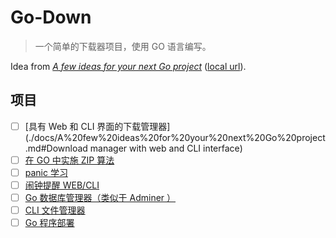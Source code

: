 # Go-Down

> 一个简单的下载器项目，使用 GO 语言编写。

Idea from *[A few ideas for your next Go project](https://smoqadam.me/posts/a-few-ideas-for-your-next-go-project/)*
([local url](./docs/A%20few%20ideas%20for%20your%20next%20Go%20project.md)).

## 项目
- [ ] [具有 Web 和 CLI 界面的下载管理器](./docs/A%20few%20ideas%20for%20your%20next%20Go%20project.md#Download manager with web and CLI interface)
- [ ] [在 GO 中实施 ZIP 算法]()
- [ ] [panic 学习]()
- [ ] [闹钟提醒 WEB/CLI]()
- [ ] [Go 数据库管理器（类似于 Adminer ）]()
- [ ] [CLI 文件管理器]()
- [ ] [Go 程序部署]()